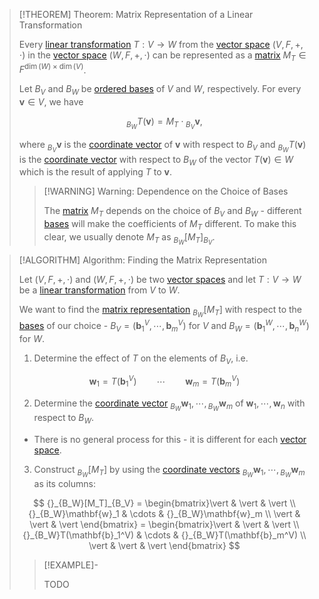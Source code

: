 >[!THEOREM] Theorem: Matrix Representation of a Linear Transformation
>
>Every [linear transformation](Linear%20Transformation.md) $T: V \to W$ from the [vector space](../Vector%20Spaces/Vector%20Space.md) $(V,F,+,\cdot)$ in the [vector space](../Vector%20Spaces/Vector%20Space.md) $(W,F,+,\cdot)$ can be represented as a [matrix](../Matrices/Matrix.md) $M_T\in F^{\dim(W)\times \dim(V)}$.
> 
>Let $B_V$ and $B_W$ be [ordered bases](../Vector%20Spaces/Bases/Ordered%20Basis.md) of $V$ and $W$, respectively. For every $\mathbf{v}\in V$, we have
> 
>$$
>{}_{B_W} T(\mathbf{v}) = M_T\cdot {}_{B_V}\mathbf{v},
>$$
> 
>where ${}_{B_V}\mathbf{v}$ is the [coordinate vector](../Vector%20Spaces/Bases/Coordinate%20Vector.md) of $\mathbf{v}$ with respect to $B_V$ and ${}_{B_W} T(\mathbf{v})$ is the [coordinate vector](../Vector%20Spaces/Bases/Coordinate%20Vector.md) with respect to $B_W$ of the vector $T(\mathbf{v}) \in W$ which is the result of applying $T$ to $\mathbf{v}$.
>
>>[!WARNING] Warning: Dependence on the Choice of Bases
>>
>>The [matrix](../Matrices/Matrix.md) $M_T$ depends on the choice of $B_V$ and $B_W$ - different [bases](../Vector%20Spaces/Bases/Ordered%20Basis.md) will make the coefficients of $M_T$ different. To make this clear, we usually denote $M_T$ as ${}_{B_{W}}[M_T]_{B_{V}}$.
>>
>

>[!ALGORITHM] Algorithm: Finding the Matrix Representation
>
>Let $(V,F,+,\cdot)$ and $(W,F,+,\cdot)$ be two [vector spaces](../Vector%20Spaces/Vector%20Space.md) and let $T: V \to W$ be a [linear transformation](Linear%20Transformation.md) from $V$ to $W$.
>
>We want to find the [matrix representation](Matrix%20Representations%20of%20Linear%20Transformations.md) ${}_{B_W}[M_T]$ with respect to the [bases](../Vector%20Spaces/Bases/Ordered%20Basis.md) of our choice - $B_V = (\mathbf{b}_1^V,\cdots,\mathbf{b}_m^V)$ for $V$ and $B_W = (\mathbf{b}_1^W,\cdots,\mathbf{b}_n^W)$ for $W$. 
> 
>1. Determine the effect of $T$ on the elements of $B_V$, i.e. 
>
>$$\mathbf{w}_1 = T(\mathbf{b}_1^V) \qquad \cdots \qquad \mathbf{w}_m = T(\mathbf{b}_m^V)$$
>
>2. Determine the [coordinate vector](../Vector%20Spaces/Bases/Coordinate%20Vector.md) ${}_{B_W}\mathbf{w}_1,\cdots,{}_{B_W}\mathbf{w}_m$ of $\mathbf{w}_1,\cdots,\mathbf{w}_n$ with respect to $B_W$.
>	- There is no general process for this - it is different for each [vector space](../Vector%20Spaces/Vector%20Space.md).
>
>3. Construct ${}_{B_W}[M_T]$ by using the [coordinate vectors](../Vector%20Spaces/Bases/Coordinate%20Vector.md) ${}_{B_W}\mathbf{w}_1,\cdots, {}_{B_W}\mathbf{w}_m$ as its columns:
>
>$$
>{}_{B_W}[M_T]_{B_V} = \begin{bmatrix}\vert & \vert & \vert \\ {}_{B_W}\mathbf{w}_1 & \cdots & {}_{B_W}\mathbf{w}_m \\ \vert & \vert & \vert \end{bmatrix} = \begin{bmatrix}\vert & \vert & \vert \\ {}_{B_W}T(\mathbf{b}_1^V) & \cdots & {}_{B_W}T(\mathbf{b}_m^V) \\ \vert & \vert & \vert \end{bmatrix}
>$$
> 
>>[!EXAMPLE]-
>>
>>TODO
>>
>